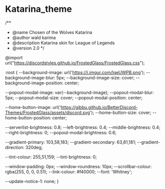 # Katarina_theme
/**
 * @name Chosen of the Wolves Katarina
 * @author wald karima
 * @description Katarina skin for League of Legends
 * @version 2.0
 */

 @import url("https://discordstyles.github.io/FrostedGlass/FrostedGlass.css");

 :root {
   --background-image: url('https://i.imgur.com/lqeUWPB.png');
   --background-image-blur: 5px;
   --background-image-size: cover;
   --background-image-position: center;
 
   --popout-modal-image: var(--background-image);
   --popout-modal-blur: 5px;
   --popout-modal-size: cover;
   --popout-modal-position: center;
 
   --home-button-image: url('https://gibbu.github.io/BetterDiscord-Themes/FrostedGlass/assets/discord.svg');
   --home-button-size: cover;
   --home-button-position: center;
 
   --serverlist-brightness: 0.8;
   --left-brightness: 0.4;
   --middle-brightness: 0.4;
   --right-brightness: 0;
   --popout-modal-brightness: 0.6;
 
   --gradient-primary: 103,58,183;
   --gradient-secondary: 63,81,181;
   --gradient-direction: 320deg;
 
   --tint-colour: 255,51,159;
   --tint-brightness: 0;
 
   --window-padding: 0px;
   --window-roundness: 10px;
   --scrollbar-colour: rgba(255, 0, 0, 0.51);
   --link-colour: #f40000;
   --font: 'Whitney';
 
   --update-notice-1: none;
 }
 
